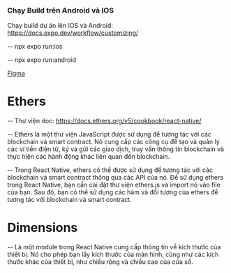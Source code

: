### Chạy Build trên Android và IOS
Chạy build dự án lên IOS và Android: https://docs.expo.dev/workflow/customizing/

-- npx expo run:ios

-- npx expo run:android

[Figma](https://www.figma.com/file/dCYRRsOseWM32zVODtkkI1/Trendydefi?type=design&node-id=0-1&mode=design&t=GDA7bEzmsU4NBnnT-0)

# Ethers
-- Thư viện doc: https://docs.ethers.org/v5/cookbook/react-native/

-- Ethers là một thư viện JavaScript được sử dụng để tương tác với các blockchain và smart contract. Nó cung cấp các công cụ để tạo và quản lý các ví tiền điện tử, ký và gửi các giao dịch, truy vấn thông tin blockchain và thực hiện các hành động khác liên quan đến blockchain.

-- Trong React Native, ethers có thể được sử dụng để tương tác với các blockchain và smart contract thông qua các API của nó. Để sử dụng ethers trong React Native, bạn cần cài đặt thư viện ethers.js và import nó vào file của bạn. Sau đó, bạn có thể sử dụng các hàm và đối tượng của ethers để tương tác với blockchain và smart contract.
# Dimensions
-- Là một module trong React Native cung cấp thông tin về kích thước của thiết bị. Nó cho phép bạn lấy kích thước của màn hình, cũng như các kích thước khác của thiết bị, như chiều rộng và chiều cao của cửa sổ.